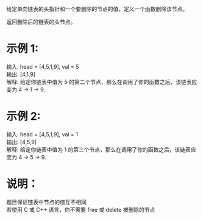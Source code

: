 给定单向链表的头指针和一个要删除的节点的值，定义一个函数删除该节点。

返回删除后的链表的头节点。

# 示例 1:

输入: head = [4,5,1,9], val = 5  
输出: [4,1,9]  
解释: 给定你链表中值为 5 的第二个节点，那么在调用了你的函数之后，该链表应变为 4 -> 1 -> 9.

# 示例 2:

输入: head = [4,5,1,9], val = 1  
输出: [4,5,9]  
解释: 给定你链表中值为 1 的第三个节点，那么在调用了你的函数之后，该链表应变为 4 -> 5 -> 9.

# 说明：
  
题目保证链表中节点的值互不相同  
若使用 C 或 C++ 语言，你不需要 free 或 delete 被删除的节点